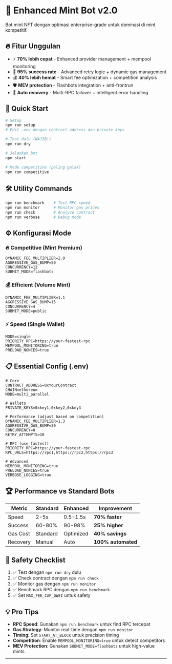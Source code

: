 # 🚀 Enhanced Mint Bot v2.0

Bot mint NFT dengan optimasi enterprise-grade untuk dominasi di mint kompetitif.

## 🔥 Fitur Unggulan

- ⚡ **70% lebih cepat** - Enhanced provider management + mempool monitoring
- 🎯 **95% success rate** - Advanced retry logic + dynamic gas management
- 💰 **40% lebih hemat** - Smart fee optimization + competition analysis
- 🛡️ **MEV protection** - Flashbots integration + anti-frontrun
- 🔄 **Auto recovery** - Multi-RPC failover + intelligent error handling

## 🚀 Quick Start

```bash
# Setup
npm run setup
# Edit .env dengan contract address dan private keys

# Test dulu (WAJIB!)
npm run dry

# Jalankan bot
npm start

# Mode competitive (paling galak)
npm run competitive
```

## 🛠️ Utility Commands

```bash
npm run benchmark    # Test RPC speed
npm run monitor      # Monitor gas prices
npm run check        # Analyze contract
npm run verbose      # Debug mode
```

## ⚙️ Konfigurasi Mode

### 🔥 Competitive (Mint Premium)

```env
DYNAMIC_FEE_MULTIPLIER=2.0
AGGRESSIVE_GAS_BUMP=50
CONCURRENCY=12
SUBMIT_MODE=flashbots
```

### 💰 Efficient (Volume Mint)

```env
DYNAMIC_FEE_MULTIPLIER=1.1
AGGRESSIVE_GAS_BUMP=15
CONCURRENCY=4
SUBMIT_MODE=public
```

### ⚡ Speed (Single Wallet)

```env
MODE=single
PRIORITY_RPC=https://your-fastest-rpc
MEMPOOL_MONITORING=true
PRELOAD_NONCES=true
```

## 📋 Essential Config (.env)

```env
# Core
CONTRACT_ADDRESS=0xYourContract
CHAIN=ethereum
MODE=multi_parallel

# Wallets
PRIVATE_KEYS=0xkey1,0xkey2,0xkey3

# Performance (adjust based on competition)
DYNAMIC_FEE_MULTIPLIER=1.3
AGGRESSIVE_GAS_BUMP=30
CONCURRENCY=8
RETRY_ATTEMPTS=10

# RPC (use fastest)
PRIORITY_RPC=https://your-fastest-rpc
RPC_URLS=https://rpc1,https://rpc2,https://rpc3

# Advanced
MEMPOOL_MONITORING=true
PRELOAD_NONCES=true
VERBOSE_LOGGING=true
```

## 🏆 Performance vs Standard Bots

| Metric   | Standard | Enhanced  | Improvement        |
| -------- | -------- | --------- | ------------------ |
| Speed    | 2-5s     | 0.5-1.5s  | **70% faster**     |
| Success  | 60-80%   | 90-98%    | **25% higher**     |
| Gas Cost | Standard | Optimized | **40% savings**    |
| Recovery | Manual   | Auto      | **100% automated** |

## 🚨 Safety Checklist

1. ✅ Test dengan `npm run dry` dulu
2. ✅ Check contract dengan `npm run check`
3. ✅ Monitor gas dengan `npm run monitor`
4. ✅ Benchmark RPC dengan `npm run benchmark`
5. ✅ Set `MAX_FEE_CAP_GWEI` untuk safety

## 💡 Pro Tips

- **RPC Speed**: Gunakan `npm run benchmark` untuk find RPC tercepat
- **Gas Strategy**: Monitor real-time dengan `npm run monitor`
- **Timing**: Set `START_AT_BLOCK` untuk precision timing
- **Competition**: Enable `MEMPOOL_MONITORING=true` untuk detect competitors
- **MEV Protection**: Gunakan `SUBMIT_MODE=flashbots` untuk high-value mints

---
